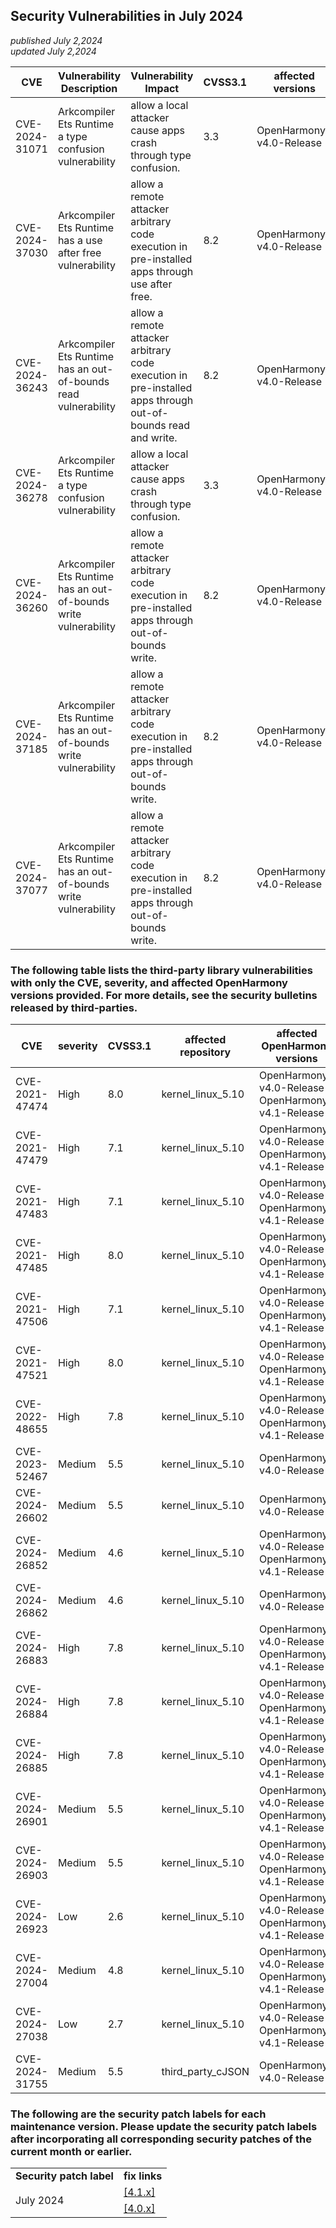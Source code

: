 ## Security Vulnerabilities in July 2024
_published July 2,2024_<br/>
_updated July 2,2024_

| CVE | Vulnerability Description | Vulnerability Impact | CVSS3.1 | affected versions | affected projects| fix link |
| -------------- | -------- | -------- | --------------- | ------------ | ------------ | -------- |
| CVE-2024-31071 | Arkcompiler Ets Runtime a type confusion vulnerability            | allow a local attacker cause apps crash through type confusion. | 3.3 | OpenHarmony-v4.0-Release | arkcompiler_ets_runtime | [4.0.x](https://gitee.com/openharmony/arkcompiler_ets_runtime/pulls/6486) |
| CVE-2024-37030 | Arkcompiler Ets Runtime has a use after free vulnerability        | allow a remote attacker arbitrary code execution in pre-installed apps through use after free. | 8.2 | OpenHarmony-v4.0-Release | arkcompiler_ets_frontend | [4.0.x](https://gitee.com/openharmony/arkcompiler_ets_frontend/pulls/2003) |
| CVE-2024-36243 | Arkcompiler Ets Runtime has an out-of-bounds read vulnerability   | allow a remote attacker arbitrary code execution in pre-installed apps through out-of-bounds read and write. | 8.2 | OpenHarmony-v4.0-Release | arkcompiler_ets_runtime | [4.0.x](https://gitee.com/openharmony/arkcompiler_ets_runtime/pulls/6417) |
| CVE-2024-36278 | Arkcompiler Ets Runtime a type confusion vulnerability            | allow a local attacker cause apps crash through type confusion. | 3.3 | OpenHarmony-v4.0-Release | arkcompiler_ets_runtime | [4.0.x](https://gitee.com/openharmony/arkcompiler_ets_runtime/pulls/6557) |
| CVE-2024-36260 | Arkcompiler Ets Runtime has an out-of-bounds write vulnerability  | allow a remote attacker arbitrary code execution in pre-installed apps through out-of-bounds write. | 8.2 | OpenHarmony-v4.0-Release | arkcompiler_ets_runtime | [4.0.x](https://gitee.com/openharmony/arkcompiler_ets_runtime/pulls/6542) |
| CVE-2024-37185 | Arkcompiler Ets Runtime has an out-of-bounds write vulnerability  | allow a remote attacker arbitrary code execution in pre-installed apps through out-of-bounds write. | 8.2 | OpenHarmony-v4.0-Release | arkcompiler_ets_runtime | [4.0.x](https://gitee.com/openharmony/arkcompiler_ets_runtime/pulls/6878) |
| CVE-2024-37077 | Arkcompiler Ets Runtime has an out-of-bounds write vulnerability  | allow a remote attacker arbitrary code execution in pre-installed apps through out-of-bounds write. | 8.2 | OpenHarmony-v4.0-Release | arkcompiler_ets_runtime | [4.0.x](https://gitee.com/openharmony/arkcompiler_ets_runtime/pulls/6561) |


### The following table lists the third-party library vulnerabilities with only the CVE, severity, and affected OpenHarmony versions provided. For more details, see the security bulletins released by third-parties.

| CVE | severity | CVSS3.1 | affected repository |affected OpenHarmony versions | fix link |
| -------------- | -------- | ------------ |-------------| ------------------------------------------------------------ | ------------------------------------------------------ |
| CVE-2021-47474 | High | 8.0 | kernel_linux_5.10  | OpenHarmony-v4.0-Release<br/>OpenHarmony-v4.1-Release | [4.0.x](https://gitcode.com/openharmony/kernel_linux_5.10/commit/b7fd7f3387f070215e6be341e68eb5c087eeecc0)<br/>[4.1.x](https://gitcode.com/openharmony/kernel_linux_5.10/commit/b7fd7f3387f070215e6be341e68eb5c087eeecc0)
| CVE-2021-47479 | High | 7.1 | kernel_linux_5.10  | OpenHarmony-v4.0-Release<br/>OpenHarmony-v4.1-Release | [4.0.x](https://gitcode.com/openharmony/kernel_linux_5.10/commit/c430094541a80575259a94ff879063ef01473506)<br/>[4.1.x](https://gitcode.com/openharmony/kernel_linux_5.10/commit/c430094541a80575259a94ff879063ef01473506)
| CVE-2021-47483 | High | 7.1 | kernel_linux_5.10  | OpenHarmony-v4.0-Release<br/>OpenHarmony-v4.1-Release | [4.0.x](https://gitcode.com/openharmony/kernel_linux_5.10/commit/36e911a16b377bde0ad91a8c679069d0d310b1a6)<br/>[4.1.x](https://gitcode.com/openharmony/kernel_linux_5.10/commit/36e911a16b377bde0ad91a8c679069d0d310b1a6)
| CVE-2021-47485 | High | 8.0 | kernel_linux_5.10  | OpenHarmony-v4.0-Release<br/>OpenHarmony-v4.1-Release | [4.0.x](https://gitcode.com/openharmony/kernel_linux_5.10/commit/c3e17e58f571f34c51aeb17274ed02c2ed5cf780)<br/>[4.1.x](https://gitcode.com/openharmony/kernel_linux_5.10/commit/c3e17e58f571f34c51aeb17274ed02c2ed5cf780)
| CVE-2021-47506 | High | 7.1 | kernel_linux_5.10  | OpenHarmony-v4.0-Release<br/>OpenHarmony-v4.1-Release | [4.0.x](https://gitcode.com/openharmony/kernel_linux_5.10/commit/1e33d006b36a2a4ed2bbaab006222cdd1b8ae849)<br/>[4.1.x](https://gitcode.com/openharmony/kernel_linux_5.10/commit/1e33d006b36a2a4ed2bbaab006222cdd1b8ae849)
| CVE-2021-47521 | High | 8.0 | kernel_linux_5.10  | OpenHarmony-v4.0-Release<br/>OpenHarmony-v4.1-Release | [4.0.x](https://gitcode.com/openharmony/kernel_linux_5.10/commit/cfd0b97840dbd16c9081ee8c697b18ddccf28556)<br/>[4.1.x](https://gitcode.com/openharmony/kernel_linux_5.10/commit/cfd0b97840dbd16c9081ee8c697b18ddccf28556)
| CVE-2022-48655 | High | 7.8 | kernel_linux_5.10  | OpenHarmony-v4.0-Release<br/>OpenHarmony-v4.1-Release | [4.0.x](https://gitcode.com/openharmony/kernel_linux_5.10/commit/fe9ed79321256c876cf7640d9804f13e5f62b17d)<br/>[4.1.x](https://gitcode.com/openharmony/kernel_linux_5.10/commit/72c6c931becb4687c7cbbf150fb237851836fe28)
| CVE-2023-52467 | Medium | 5.5 | kernel_linux_5.10  | OpenHarmony-v4.0-Release | [4.0.x](https://gitcode.com/openharmony/kernel_linux_5.10/commit/31ae9fa0970430aec74542d48d00f781d8c75b1b)
| CVE-2024-26602 | Medium | 5.5 | kernel_linux_5.10  | OpenHarmony-v4.0-Release | [4.0.x](https://gitcode.com/openharmony/kernel_linux_5.10/commit/788cc050e4876941f423eb215330f28dc0dee04f)
| CVE-2024-26852 | Medium | 4.6 | kernel_linux_5.10  | OpenHarmony-v4.0-Release<br/>OpenHarmony-v4.1-Release | [4.0.x](https://gitcode.com/openharmony/kernel_linux_5.10/commit/3db7c19b4e7fbdbfa71bc5884a9f6a88753e0b0d)<br/>[4.1.x](https://gitcode.com/openharmony/kernel_linux_5.10/commit/152b4ac8424bb601c8f2d80a7a2843c4826b8242)
| CVE-2024-26862 | Medium | 4.6 | kernel_linux_5.10  | OpenHarmony-v4.0-Release | [4.0.x](https://gitcode.com/openharmony/kernel_linux_5.10/commit/4cb72c6e2743ef9d15f1d17edd3f7dff88548538)
| CVE-2024-26883 | High | 7.8 | kernel_linux_5.10  | OpenHarmony-v4.0-Release<br/>OpenHarmony-v4.1-Release | [4.0.x](https://gitcode.com/openharmony/kernel_linux_5.10/commit/d5009f60e7c5577018c6e0302174b2047670c9d7)<br/>[4.1.x](https://gitcode.com/openharmony/kernel_linux_5.10/commit/532cfe12fd15e80a69cca010d180f4fc78380e74)
| CVE-2024-26884 | High | 7.8 | kernel_linux_5.10  | OpenHarmony-v4.0-Release<br/>OpenHarmony-v4.1-Release | [4.0.x](https://gitcode.com/openharmony/kernel_linux_5.10/commit/7e1d1f8e76434d199aed640b264ef5a6cc57d0f1)<br/>[4.1.x](https://gitcode.com/openharmony/kernel_linux_5.10/commit/a5fcfeeaf4c01e6ff3ca3d634add3e828ec792c3)
| CVE-2024-26885 | High | 7.8 | kernel_linux_5.10  | OpenHarmony-v4.0-Release<br/>OpenHarmony-v4.1-Release | [4.0.x](https://gitcode.com/openharmony/kernel_linux_5.10/commit/e1ca10973a9051b1f04575691ba257b3b2391579)<br/>[4.1.x](https://gitcode.com/openharmony/kernel_linux_5.10/commit/13e3d83f9d2c4fd14ab48da964181b3903c93988)
| CVE-2024-26901 | Medium | 5.5 | kernel_linux_5.10  | OpenHarmony-v4.0-Release<br/>OpenHarmony-v4.1-Release | [4.0.x](https://gitcode.com/openharmony/kernel_linux_5.10/commit/62491b150260f0bb394735a99a6a0e2b5428a13c)<br/>[4.1.x](https://gitcode.com/openharmony/kernel_linux_5.10/commit/9b3bbb78a00f5292a8015d0b721686b9afea08ac)
| CVE-2024-26903 | Medium | 5.5 | kernel_linux_5.10  | OpenHarmony-v4.0-Release<br/>OpenHarmony-v4.1-Release | [4.0.x](https://gitcode.com/openharmony/kernel_linux_5.10/commit/2a121ca8e3c0b9aca01e058e3f2bb7a56186f505)<br/>[4.1.x](https://gitcode.com/openharmony/kernel_linux_5.10/commit/76b6bec8b7340a6c6e3c97b8155ee961ce870a65)
| CVE-2024-26923 | Low | 2.6 | kernel_linux_5.10  | OpenHarmony-v4.0-Release<br/>OpenHarmony-v4.1-Release | [4.0.x](https://gitcode.com/openharmony/kernel_linux_5.10/commit/5cd67487018efde7d31d6ee11fd97f6a91e0c1a6)<br/>[4.1.x](https://gitcode.com/openharmony/kernel_linux_5.10/commit/4ebbe3737dece41a9fd5b3bd59975dc1e38516e8)
| CVE-2024-27004 | Medium | 4.8 | kernel_linux_5.10  | OpenHarmony-v4.0-Release<br/>OpenHarmony-v4.1-Release | [4.0.x](https://gitcode.com/openharmony/kernel_linux_5.10/commit/d1e402db904a4cfaf74e7c9547bb96118e9cc599)<br/>[4.1.x](https://gitcode.com/openharmony/kernel_linux_5.10/commit/9885a1b910d5796442bfb186f6381d93f10ede94)
| CVE-2024-27038 | Low | 2.7 | kernel_linux_5.10  | OpenHarmony-v4.0-Release<br/>OpenHarmony-v4.1-Release | [4.0.x](https://gitcode.com/openharmony/kernel_linux_5.10/commit/177bd55f36f518f71a7cb94ce0e99bd8a28a43fa)<br/>[4.1.x](https://gitcode.com/openharmony/kernel_linux_5.10/commit/35efb07a4b95f64c17f1f851019a513cf1c2d435)
| CVE-2024-31755 | Medium | 5.5 | third_party_cJSON  | OpenHarmony-v4.0-Release | [4.0.x](https://gitee.com/openharmony/third_party_cJSON/pulls/61)

### The following are the security patch labels for each maintenance version. Please update the security patch labels after incorporating all corresponding security patches of the current month or earlier.

<table>
	<tr>
		<td style="font-weight: bold">Security patch label</td>
		<td style="font-weight: bold">fix links</td>
	</tr>
	<tr>
		<td rowspan="3">July 2024</td>
		<td><a href="https://gitee.com/openharmony/startup_init/pulls/2895">[4.1.x]</a></td>
	</tr>
	<tr>
		<td><a href="https://gitee.com/openharmony/startup_init/pulls/2894">[4.0.x]</a></td>
	</tr>
</table>

